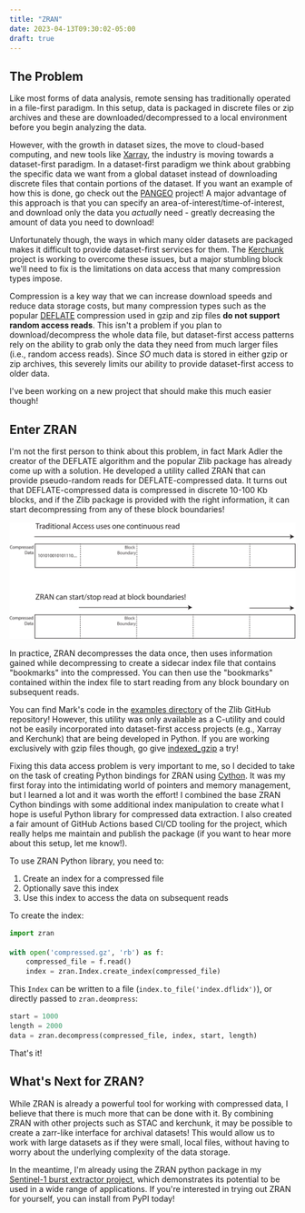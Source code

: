 ```yaml
---
title: "ZRAN"
date: 2023-04-13T09:30:02-05:00
draft: true
---
```

## The Problem
Like most forms of data analysis, remote sensing has traditionally operated in a file-first paradigm. In this setup, data is packaged in discrete files or zip archives and these are downloaded/decompressed to a local environment before you begin analyzing the data. 

However, with the growth in dataset sizes, the move to cloud-based computing, and new tools like [Xarray](https://docs.xarray.dev/en/stable/index.html), the industry is moving towards a dataset-first paradigm. In a dataset-first paradigm we think about grabbing the specific data we want from a global dataset instead of downloading discrete files that contain portions of the dataset. If you want an example of how this is done, go check out the [PANGEO](https://pangeo.io) project! A major advantage of this approach is that you can specify an area-of-interest/time-of-interest, and download only the data you *actually* need - greatly decreasing the amount of data you need to download!

Unfortunately though, the ways in which many older datasets are packaged makes it difficult to provide dataset-first services for them. The [Kerchunk](https://fsspec.github.io/kerchunk/) project is working to overcome these issues, but a major stumbling block we'll need to fix is the limitations on data access that many compression types impose.

Compression is a key way that we can increase download speeds and reduce data storage costs, but many compression types such as the popular [DEFLATE](https://www.rfc-editor.org/rfc/rfc1951) compression used in gzip and zip files **do not support random access reads**. This isn't a problem if you plan to download/decompress the whole data file, but dataset-first access patterns rely on the ability to grab only the data they need from much larger files (i.e., random access reads). Since *SO* much data is stored in either gzip or zip archives, this severely limits our ability to provide dataset-first access to older data.

I've been working on a new project that should make this much easier though!

## Enter ZRAN
I'm not the first person to think about this problem, in fact Mark Adler the creator of the DEFLATE algorithm and the popular Zlib package has already come up with a solution. He developed a utility called ZRAN that can provide pseudo-random reads for DEFLATE-compressed data. It turns out that DEFLATE-compressed data is compressed in discrete 10-100 Kb blocks, and if the Zlib package is provided with the right information, it can start decompressing from any of these block boundaries!

![ZRAN diagram](images/zran.svg)

In practice, ZRAN decompresses the data once, then uses information gained while decompressing to create a sidecar index file that contains "bookmarks" into the compressed. You can then use the "bookmarks" contained within the index file to start reading from any block boundary on subsequent reads.

You can find Mark's code in the [examples directory](https://github.com/madler/zlib/tree/master/examples) of the Zlib GitHub repository! However, this utility was only available as a C-utility and could not be easily incorporated into dataset-first access projects (e.g., Xarray and Kerchunk) that are being developed in Python. If you are working exclusively with gzip files though, go give [indexed_gzip](https://github.com/pauldmccarthy/indexed_gzip) a try!

Fixing this data access problem is very important to me, so I decided to take on the task of creating Python bindings for ZRAN using [Cython](https://cython.org). It was my first foray into the intimidating world of pointers and memory management, but I learned a lot and it was worth the effort! I combined the base ZRAN Cython bindings with some additional index manipulation to create what I hope is useful Python library for compressed data extraction. I also created a fair amount of GitHub Actions based CI/CD tooling for the project, which really helps me maintain and publish the package (if you want to hear more about this setup, let me know!).

To use ZRAN Python library, you need to:

1. Create an index for a compressed file
2. Optionally save this index
3. Use this index to access the data on subsequent reads

To create the index:
```python
import zran

with open('compressed.gz', 'rb') as f:
    compressed_file = f.read()
    index = zran.Index.create_index(compressed_file)
```
This `Index` can be written to a file (`index.to_file('index.dflidx')`), or directly passed to `zran.deompress`:
```python
start = 1000
length = 2000
data = zran.decompress(compressed_file, index, start, length)
```

That's it!

## What's Next for ZRAN?

While ZRAN is already a powerful tool for working with compressed data, I believe that there is much more that can be done with it. By combining ZRAN with other projects such as STAC and kerchunk, it may be possible to create a zarr-like interface for archival datasets! This would allow us to work with large datasets as if they were small, local files, without having to worry about the underlying complexity of the data storage.

In the meantime, I'm already using the ZRAN python package in my [Sentinel-1 burst extractor project](https://github.com/forrestfwilliams/zran), which demonstrates its potential to be used in a wide range of applications. If you're interested in trying out ZRAN for yourself, you can install from PyPI today!
